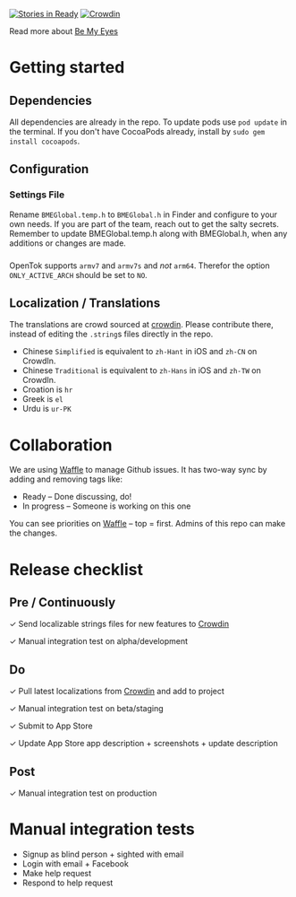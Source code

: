 [![Stories in Ready](https://badge.waffle.io/bemyeyes/bemyeyes-ios.png?label=ready&title=Ready)](http://waffle.io/bemyeyes/bemyeyes-ios)
[![Crowdin](https://d322cqt584bo4o.cloudfront.net/bemyeyes/localized.png)](https://crowdin.com/project/bemyeyes)

Read more about [Be My Eyes](http://bemyeyes.org)

# Getting started
## Dependencies
All dependencies are already in the repo. To update pods use `pod update` in the terminal.
If you don't have CocoaPods already, install by `sudo gem install cocoapods`.

## Configuration
### Settings File
Rename `BMEGlobal.temp.h` to `BMEGlobal.h` in Finder and configure to your own needs. If you are part of the team, reach out to get the salty secrets.
Remember to update BMEGlobal.temp.h along with BMEGlobal.h, when any additions or changes are made.
### 
OpenTok supports `armv7` and `armv7s` and _not_ `arm64`. Therefor the option `ONLY_ACTIVE_ARCH` should be set to `NO`.

## Localization / Translations
The translations are crowd sourced at [crowdin](http://crowdin.com/project/bemyeyes). Please contribute there, instead of editing the `.string`s files directly in the repo.

- Chinese `Simplified` is equivalent to `zh-Hant` in iOS and `zh-CN` on CrowdIn.
- Chinese `Traditional` is equivalent to `zh-Hans` in iOS and `zh-TW` on CrowdIn.
- Croation is `hr`
- Greek is `el`
- Urdu is `ur-PK`

# Collaboration
We are using [Waffle](https://waffle.io/bemyeyes/bemyeyes-ios) to manage Github issues. It has two-way sync by adding and removing tags like:
- Ready – Done discussing, do!
- In progress – Someone is working on this one

You can see priorities on [Waffle](https://waffle.io/bemyeyes/bemyeyes-ios) – top = first.
Admins of this repo can make the changes.  

# Release checklist
## Pre / Continuously
✓ Send localizable strings files for new features to [Crowdin](https://crowdin.com/project/bemyeyes)

✓ Manual integration test on alpha/development
## Do
✓ Pull latest localizations from [Crowdin](https://crowdin.com/project/bemyeyes) and add to project

✓ Manual integration test on beta/staging

✓ Submit to App Store

✓ Update App Store app description + screenshots + update description
## Post
✓ Manual integration test on production 

# Manual integration tests
- Signup as blind person + sighted with email
- Login with email + Facebook
- Make help request
- Respond to help request
